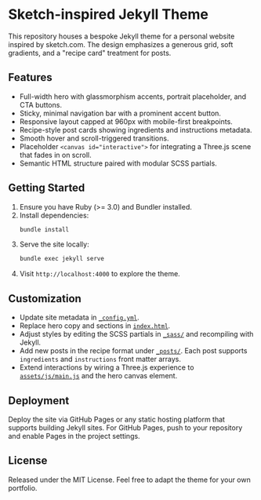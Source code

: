 # Sketch-inspired Jekyll Theme

This repository houses a bespoke Jekyll theme for a personal website inspired by sketch.com. The design emphasizes a generous grid, soft gradients, and a "recipe card" treatment for posts.

## Features

- Full-width hero with glassmorphism accents, portrait placeholder, and CTA buttons.
- Sticky, minimal navigation bar with a prominent accent button.
- Responsive layout capped at 960px with mobile-first breakpoints.
- Recipe-style post cards showing ingredients and instructions metadata.
- Smooth hover and scroll-triggered transitions.
- Placeholder `<canvas id="interactive">` for integrating a Three.js scene that fades in on scroll.
- Semantic HTML structure paired with modular SCSS partials.

## Getting Started

1. Ensure you have Ruby (>= 3.0) and Bundler installed.
2. Install dependencies:
   ```bash
   bundle install
   ```
3. Serve the site locally:
   ```bash
   bundle exec jekyll serve
   ```
4. Visit `http://localhost:4000` to explore the theme.

## Customization

- Update site metadata in [`_config.yml`](./_config.yml).
- Replace hero copy and sections in [`index.html`](./index.html).
- Adjust styles by editing the SCSS partials in [`_sass/`](./_sass/) and recompiling with Jekyll.
- Add new posts in the recipe format under [`_posts/`](./_posts/). Each post supports `ingredients` and `instructions` front matter arrays.
- Extend interactions by wiring a Three.js experience to [`assets/js/main.js`](./assets/js/main.js) and the hero canvas element.

## Deployment

Deploy the site via GitHub Pages or any static hosting platform that supports building Jekyll sites. For GitHub Pages, push to your repository and enable Pages in the project settings.

## License

Released under the MIT License. Feel free to adapt the theme for your own portfolio.
